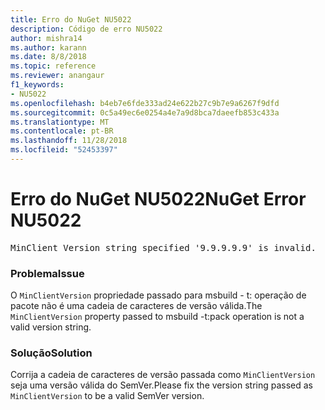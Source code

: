 ```yaml
---
title: Erro do NuGet NU5022
description: Código de erro NU5022
author: mishra14
ms.author: karann
ms.date: 8/8/2018
ms.topic: reference
ms.reviewer: anangaur
f1_keywords:
- NU5022
ms.openlocfilehash: b4eb7e6fde333ad24e622b27c9b7e9a6267f9dfd
ms.sourcegitcommit: 0c5a49ec6e0254a4e7a9d8bca7daeefb853c433a
ms.translationtype: MT
ms.contentlocale: pt-BR
ms.lasthandoff: 11/28/2018
ms.locfileid: "52453397"
---
```

# <a name="nuget-error-nu5022"></a><span data-ttu-id="bb30d-103">Erro do NuGet NU5022</span><span class="sxs-lookup"><span data-stu-id="bb30d-103">NuGet Error NU5022</span></span>
<pre>MinClient Version string specified '9.9.9.9.9' is invalid.</pre>

### <a name="issue"></a><span data-ttu-id="bb30d-104">Problema</span><span class="sxs-lookup"><span data-stu-id="bb30d-104">Issue</span></span>

<span data-ttu-id="bb30d-105">O `MinClientVersion` propriedade passado para msbuild - t: operação de pacote não é uma cadeia de caracteres de versão válida.</span><span class="sxs-lookup"><span data-stu-id="bb30d-105">The `MinClientVersion` property passed to msbuild -t:pack operation is not a valid version string.</span></span>


### <a name="solution"></a><span data-ttu-id="bb30d-106">Solução</span><span class="sxs-lookup"><span data-stu-id="bb30d-106">Solution</span></span>

<span data-ttu-id="bb30d-107">Corrija a cadeia de caracteres de versão passada como `MinClientVersion` seja uma versão válida do SemVer.</span><span class="sxs-lookup"><span data-stu-id="bb30d-107">Please fix the version string passed as `MinClientVersion` to be a valid SemVer version.</span></span>

